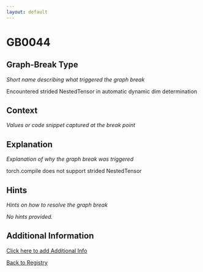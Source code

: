 ```yaml
---
layout: default
---
```

# GB0044

## Graph-Break Type
*Short name describing what triggered the graph break*

Encountered strided NestedTensor in automatic dynamic dim determination

## Context
*Values or code snippet captured at the break point*



## Explanation
*Explanation of why the graph break was triggered*

torch.compile does not support strided NestedTensor

## Hints
*Hints on how to resolve the graph break*

*No hints provided.*


## Additional Information

<!-- ADDITIONAL INFORMATION START - Add custom information below this line -->

<!-- ADDITIONAL INFORMATION END -->


[Click here to add Additional Info](https://github.com/pytorch-labs/compile-graph-break-site/edit/main/docs/gb/gb0044.md)

[Back to Registry](../index.html)
